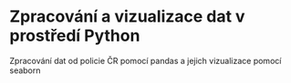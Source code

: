 # Zpracování a vizualizace dat v prostředí Python
Zpracování dat od policie ČR pomocí pandas a jejich vizualizace pomocí seaborn

